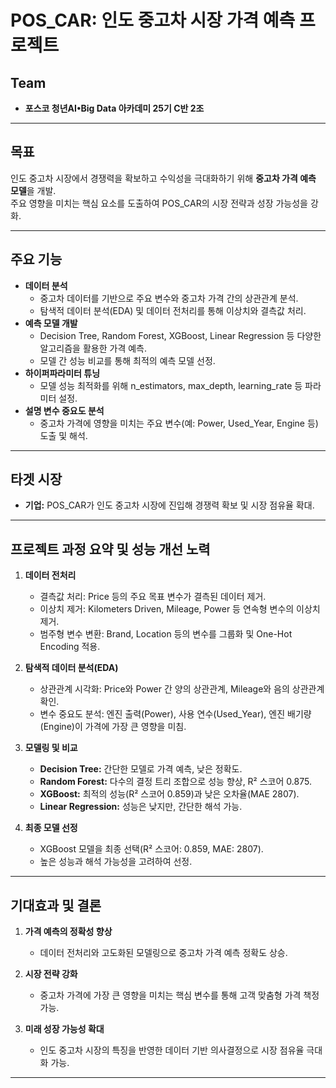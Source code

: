 # **POS_CAR: 인도 중고차 시장 가격 예측 프로젝트**

## **Team**
- **포스코 청년AI•Big Data 아카데미 25기 C반 2조**

---

## **목표**
인도 중고차 시장에서 경쟁력을 확보하고 수익성을 극대화하기 위해 **중고차 가격 예측 모델**을 개발.  
주요 영향을 미치는 핵심 요소를 도출하여 POS_CAR의 시장 전략과 성장 가능성을 강화.

---

## **주요 기능**
- **데이터 분석**  
  - 중고차 데이터를 기반으로 주요 변수와 중고차 가격 간의 상관관계 분석.  
  - 탐색적 데이터 분석(EDA) 및 데이터 전처리를 통해 이상치와 결측값 처리.  
- **예측 모델 개발**  
  - Decision Tree, Random Forest, XGBoost, Linear Regression 등 다양한 알고리즘을 활용한 가격 예측.  
  - 모델 간 성능 비교를 통해 최적의 예측 모델 선정.  
- **하이퍼파라미터 튜닝**  
  - 모델 성능 최적화를 위해 n_estimators, max_depth, learning_rate 등 파라미터 설정.  
- **설명 변수 중요도 분석**  
  - 중고차 가격에 영향을 미치는 주요 변수(예: Power, Used_Year, Engine 등) 도출 및 해석.

---

## **타겟 시장**
- **기업:** POS_CAR가 인도 중고차 시장에 진입해 경쟁력 확보 및 시장 점유율 확대.  

---

## **프로젝트 과정 요약 및 성능 개선 노력**
1. **데이터 전처리**  
   - 결측값 처리: Price 등의 주요 목표 변수가 결측된 데이터 제거.  
   - 이상치 제거: Kilometers Driven, Mileage, Power 등 연속형 변수의 이상치 제거.  
   - 범주형 변수 변환: Brand, Location 등의 변수를 그룹화 및 One-Hot Encoding 적용.  

2. **탐색적 데이터 분석(EDA)**  
   - 상관관계 시각화: Price와 Power 간 양의 상관관계, Mileage와 음의 상관관계 확인.  
   - 변수 중요도 분석: 엔진 출력(Power), 사용 연수(Used_Year), 엔진 배기량(Engine)이 가격에 가장 큰 영향을 미침.  

3. **모델링 및 비교**  
   - **Decision Tree:** 간단한 모델로 가격 예측, 낮은 정확도.  
   - **Random Forest:** 다수의 결정 트리 조합으로 성능 향상, R² 스코어 0.875.  
   - **XGBoost:** 최적의 성능(R² 스코어 0.859)과 낮은 오차율(MAE 2807).  
   - **Linear Regression:** 성능은 낮지만, 간단한 해석 가능.  

4. **최종 모델 선정**  
   - XGBoost 모델을 최종 선택(R² 스코어: 0.859, MAE: 2807).  
   - 높은 성능과 해석 가능성을 고려하여 선정.

---

## **기대효과 및 결론**
1. **가격 예측의 정확성 향상**  
   - 데이터 전처리와 고도화된 모델링으로 중고차 가격 예측 정확도 상승.  

2. **시장 전략 강화**  
   - 중고차 가격에 가장 큰 영향을 미치는 핵심 변수를 통해 고객 맞춤형 가격 책정 가능.  

3. **미래 성장 가능성 확대**  
   - 인도 중고차 시장의 특징을 반영한 데이터 기반 의사결정으로 시장 점유율 극대화 가능.

---

